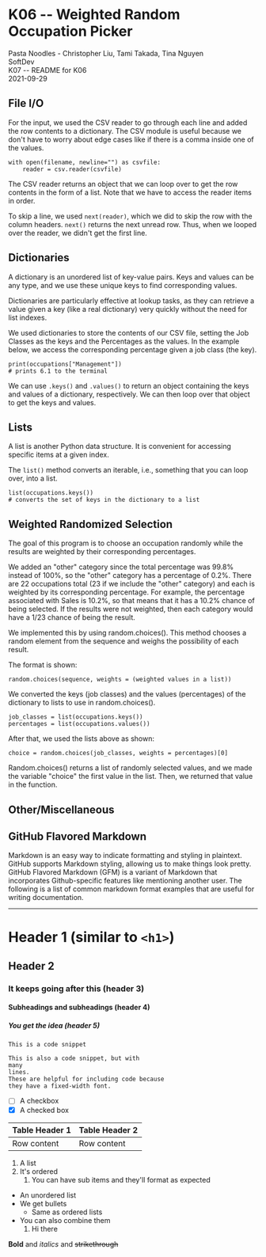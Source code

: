 # K06 -- Weighted Random Occupation Picker

Pasta Noodles - Christopher Liu, Tami Takada, Tina Nguyen </br>
SoftDev </br>
K07 -- README for K06 </br>
2021-09-29

## File I/O
For the input, we used the CSV reader to go through each line and added the row
contents to a dictionary. The CSV module is useful because we don't have to
worry about edge cases like if there is a comma inside one of the values.

```
with open(filename, newline="") as csvfile:
    reader = csv.reader(csvfile)
```

The CSV reader returns an object that we can loop over to get the row contents
in the form of a list. Note that we have to access the reader items in order.

To skip a line, we used `next(reader)`, which we did to skip the row with the
column headers. `next()` returns the next unread row. Thus, when we looped over
the reader, we didn't get the first line.

## Dictionaries
A dictionary is an unordered list of key-value pairs. Keys and values can be
any type, and we use these unique keys to find corresponding values.

Dictionaries are particularly effective at lookup tasks, as they can retrieve a
value given a key (like a real dictionary) very quickly without the need for
list indexes.

We used dictionaries to store the contents of our CSV file, setting the Job
Classes as the keys and the Percentages as the values. In the example below, we
access the corresponding percentage given a job class (the key).

```
print(occupations["Management"])
# prints 6.1 to the terminal
```

We can use `.keys()` and `.values()` to return an object containing the keys
and values of a dictionary, respectively. We can then loop over that object to
get the keys and values.

## Lists
A list is another Python data structure. It is convenient for accessing
specific items at a given index.

The `list()` method converts an iterable, i.e., something that you can loop
over, into a list.

```
list(occupations.keys())
# converts the set of keys in the dictionary to a list
```

## Weighted Randomized Selection

The goal of this program is to choose an occupation randomly while the results
are weighted by their corresponding percentages.

We added an "other" category since the total percentage was 99.8% instead of 100%,
so the "other" category has a percentage of 0.2%. There are 22 occupations total
(23 if we include the "other" category) and each is weighted by its corresponding
percentage. For example, the percentage associated with Sales is 10.2%, so that means
that it has a 10.2% chance of being selected. If the results were not weighted, then
each category would have a 1/23 chance of being the result.

We implemented this by using random.choices(). This method chooses a random
element from the sequence and weighs the possibility of each result.

The format is shown:

```
random.choices(sequence, weights = (weighted values in a list))
```

We converted the keys (job classes) and the values (percentages) of the dictionary
to lists to use in random.choices().

```
job_classes = list(occupations.keys())
percentages = list(occupations.values())
```

After that, we used the lists above as shown:

```
choice = random.choices(job_classes, weights = percentages)[0]
```

Random.choices() returns a list of randomly selected values, and we made the variable "choice"
the first value in the list. Then, we returned that value in the function.


## Other/Miscellaneous



## GitHub Flavored Markdown
Markdown is an easy way to indicate formatting and styling in plaintext. GitHub
supports Markdown styling, allowing us to make things look pretty. GitHub
Flavored Markdown (GFM) is a variant of Markdown that incorporates
Github-specific features like mentioning another user. The following is a list
of common markdown format examples that are useful for writing documentation.

---

# Header 1 (similar to `<h1>`)
## Header 2
### It keeps going after this (header 3)
#### Subheadings and subheadings (header 4)
##### You get the idea (header 5)

`This is a code snippet`
```
This is also a code snippet, but with
many
lines.
These are helpful for including code because
they have a fixed-width font.
```

- [ ] A checkbox
- [x] A checked box

| Table Header 1 | Table Header 2 |
| --- | --- |
| Row content | Row content |

1. A list
2. It's ordered
   1. You can have sub items and they'll format as expected

* An unordered list
* We get bullets
    * Same as ordered lists
* You can also combine them
    1. Hi there

**Bold** and *italics* and ~~strikethrough~~
